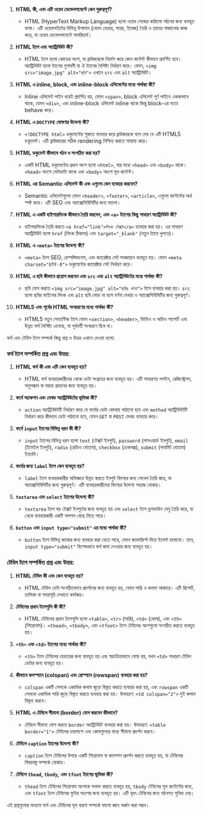 

1. **HTML কী, এবং এটি ওয়েব ডেভেলপমেন্টে কেন গুরুত্বপূর্ণ?**
   - HTML (HyperText Markup Language) হলো ওয়েব পেজের কাঠামো গঠনের জন্য ব্যবহৃত ভাষা। এটি ওয়েবসাইটের বিভিন্ন উপাদান (যেমন হেডার, প্যারা, ইমেজ) তৈরি ও তাদের সাজানোর কাজ করে, যা ওয়েব ডেভেলপমেন্টে অপরিহার্য।

2. **HTML ট্যাগ এবং অ্যাট্রিবিউট কী?**
   - HTML ট্যাগ হলো কোডের অংশ, যা ব্রাউজারকে নির্দেশ করে কোন কন্টেন্ট কীভাবে প্রদর্শিত হবে। অ্যাট্রিবিউট হলো ট্যাগের গুণাবলী যা ঐ ট্যাগের বৈশিষ্ট্য নির্ধারণ করে। যেমন, `<img src="image.jpg" alt="ছবি">` এখানে `src` এবং `alt` অ্যাট্রিবিউট।

3. **HTML এ inline, block, এবং inline-block এলিমেন্টের মধ্যে পার্থক্য কী?**
   - Inline এলিমেন্ট লাইন ধরেই প্রদর্শিত হয়, যেমন `<span>`, block এলিমেন্ট পূর্ণ লাইনে এককভাবে থাকে, যেমন `<div>`, এবং inline-block এলিমেন্ট inline থাকে কিন্তু block-এর মতো behave করে।

4. **HTML এ `DOCTYPE` ঘোষণার উদ্দেশ্য কী?**
   - `<!DOCTYPE html>` ডকুমেন্টের শুরুতে ব্যবহার করে ব্রাউজারকে বলে দেয় যে এটি HTML5 ডকুমেন্ট। এটি ব্রাউজারের সঠিক rendering নিশ্চিত করতে সাহায্য করে।

5. **HTML ডকুমেন্ট কীভাবে গঠন ও সংগঠিত করা হয়?**
   - একটি HTML ডকুমেন্টের প্রধান অংশ হলো `<html>`, যার মধ্যে `<head>` এবং `<body>` থাকে। `<head>` অংশে মেটাডাটা থাকে এবং `<body>` অংশে মূল কন্টেন্ট।

6. **HTML এর Semantic এলিমেন্ট কী এবং এগুলো কেন ব্যবহার করবেন?**
   - Semantic এলিমেন্টগুলো যেমন `<header>`, `<footer>`, `<article>`, এগুলো কন্টেন্টের অর্থ স্পষ্ট করে। এটি SEO এবং অ্যাক্সেসিবিলিটির জন্য ভালো।

7. **HTML এ একটি হাইপারলিংক কীভাবে তৈরি করবেন, এবং `<a>` ট্যাগের কিছু সাধারণ অ্যাট্রিবিউট কী?**
   - হাইপারলিংক তৈরি করতে `<a href="link">লিংক টেক্সট</a>` ব্যবহার করা হয়। এর সাধারণ অ্যাট্রিবিউট হলো `href` (লিংক ঠিকানা) এবং `target="_blank"` (নতুন ট্যাবে খুলতে)।

8. **HTML এ `<meta>` ট্যাগের উদ্দেশ্য কী?**
   - `<meta>` ট্যাগ SEO, রেস্পন্সিভনেস, এবং ক্যারেক্টার সেট সংজ্ঞায়নে ব্যবহৃত হয়। যেমন `<meta charset="UTF-8">` ডকুমেন্টের ক্যারেক্টার সেট নির্ধারণ করে।

9. **HTML এ ছবি কীভাবে প্রয়োগ করবেন এবং `src` এবং `alt` অ্যাট্রিবিউটের মধ্যে পার্থক্য কী?**
   - ছবি যোগ করতে `<img src="image.jpg" alt="ছবির বর্ণনা">` ট্যাগ ব্যবহার করা হয়। `src` হলো ছবির ফাইলের লিংক এবং `alt` ছবি লোড না হলে বর্ণনা দেখায় ও অ্যাক্সেসিবিলিটির জন্য গুরুত্বপূর্ণ।

10. **HTML5 এবং পূর্বের HTML সংস্করণের মধ্যে পার্থক্য কী?**
    - HTML5 নতুন সেম্যান্টিক ট্যাগ যেমন `<section>`, `<header>`, ভিডিও ও অডিও সাপোর্ট এবং উন্নত ফর্ম বৈশিষ্ট্য এনেছে, যা পূর্ববর্তী সংস্করণে ছিল না।


ফর্ম এবং টেবিল ট্যাগ সম্পর্কে কিছু প্রশ্ন ও উত্তর এখানে দেওয়া হলো:

### ফর্ম ট্যাগ সম্পর্কিত প্রশ্ন এবং উত্তর:

1. **HTML ফর্ম কী এবং এটি কেন ব্যবহৃত হয়?**
   - HTML ফর্ম ব্যবহারকারীদের থেকে ডেটা সংগ্রহের জন্য ব্যবহৃত হয়। এটি সাধারণত লগইন, রেজিস্ট্রেশন, অনুসন্ধান বা মন্তব্য প্রদানের জন্য ব্যবহৃত হয়। 

2. **ফর্মে অ্যাকশন এবং মেথড অ্যাট্রিবিউটের ভূমিকা কী?**
   - `action` অ্যাট্রিবিউটটি নির্ধারণ করে যে ফর্মের ডেটা কোথায় পাঠানো হবে এবং `method` অ্যাট্রিবিউটটি নির্ধারণ করে কীভাবে ডেটা পাঠানো হবে, যেমন `GET` বা `POST` মেথড ব্যবহার করে।

3. **ফর্মে `input` ট্যাগের বিভিন্ন ধরন কী কী?**
   - `input` ট্যাগের বিভিন্ন ধরন হলো `text` (টেক্সট ইনপুট), `password` (পাসওয়ার্ড ইনপুট), `email` (ইমেইল ইনপুট), `radio` (রেডিও বোতাম), `checkbox` (চেকবক্স), `submit` (সাবমিট বোতাম) ইত্যাদি।

4. **ফর্মের জন্য `label` ট্যাগ কেন ব্যবহৃত হয়?**
   - `label` ট্যাগ ব্যবহারকারীর অভিজ্ঞতা উন্নত করতে ইনপুট ফিল্ডের জন্য লেবেল তৈরি করে, যা অ্যাক্সেসিবিলিটির জন্য গুরুত্বপূর্ণ। এটি ব্যবহারকারীদের ফিল্ডের উদ্দেশ্য সহজে বোঝায়।

5. **`textarea` এবং `select` ট্যাগের উদ্দেশ্য কী?**
   - `textarea` ট্যাগ বড় টেক্সট ইনপুটের জন্য ব্যবহৃত হয় এবং `select` ট্যাগ ড্রপডাউন মেনু তৈরি করে, যা থেকে ব্যবহারকারী একটি অপশন বেছে নিতে পারে।

6. **`button` এবং `input type="submit"` এর মধ্যে পার্থক্য কী?**
   - `button` ট্যাগ বিভিন্ন কাজের জন্য ব্যবহার করা যেতে পারে, যেমন জাভাস্ক্রিপ্ট দিয়ে ইভেন্ট চালানো। তবে, `input type="submit"` বিশেষভাবে ফর্ম জমা দেওয়ার জন্য ব্যবহৃত হয়।

### টেবিল ট্যাগ সম্পর্কিত প্রশ্ন এবং উত্তর:

1. **HTML টেবিল কী এবং কেন ব্যবহৃত হয়?**
   - HTML টেবিল ডেটা সংগঠিতভাবে প্রদর্শনের জন্য ব্যবহৃত হয়, যেমন সারি ও কলাম আকারে। এটি রিপোর্ট, তালিকা বা সময়সূচি দেখাতে কার্যকর।

2. **টেবিলের প্রধান ট্যাগগুলি কী কী?**
   - HTML টেবিলের প্রধান ট্যাগগুলি হলো `<table>`, `<tr>` (সারি), `<td>` (কোষ), এবং `<th>` (শিরোনাম)। `<thead>`, `<tbody>`, এবং `<tfoot>` ট্যাগ টেবিলের অংশগুলো সংগঠিত করতে ব্যবহৃত হয়।

3. **`<th>` এবং `<td>` ট্যাগের মধ্যে পার্থক্য কী?**
   - `<th>` ট্যাগ টেবিলের হেডারের জন্য ব্যবহৃত হয় এবং স্বয়ংক্রিয়ভাবে বোল্ড হয়, যখন `<td>` সাধারণ টেবিল ডেটার জন্য ব্যবহৃত হয়।

4. **কীভাবে কলস্প্যান (colspan) এবং রোস্প্যান (rowspan) ব্যবহার করা হয়?**
   - `colspan` একটি সেলকে একাধিক কলাম জুড়ে বিস্তৃত করতে ব্যবহার করা হয়, এবং `rowspan` একটি সেলকে একাধিক সারি জুড়ে বিস্তৃত করতে ব্যবহার করা হয়। উদাহরণ: `<td colspan="2">` দুই কলাম বিস্তৃত করবে।

5. **HTML এ টেবিলে সীমানা (border) যোগ করবেন কীভাবে?**
   - টেবিলে সীমানা যোগ করতে `border` অ্যাট্রিবিউট ব্যবহার করা হয়। উদাহরণ: `<table border="1">` টেবিলের চারপাশে এবং কোষগুলোর মধ্যে সীমানা প্রদর্শন করবে।

6. **টেবিলে `caption` ট্যাগের উদ্দেশ্য কী?**
   - `caption` ট্যাগ টেবিলের উপরে একটি শিরোনাম বা ক্যাপশন প্রদর্শন করতে ব্যবহৃত হয়, যা টেবিলের বিষয়বস্তু সম্পর্কে বোঝায়।

7. **টেবিলে `thead`, `tbody`, এবং `tfoot` ট্যাগের ভূমিকা কী?**
   - `thead` ট্যাগ টেবিলের শিরোনাম অংশকে সনাক্ত করতে ব্যবহৃত হয়, `tbody` টেবিলের মূল কন্টেন্টের জন্য, এবং `tfoot` ট্যাগ টেবিলের ফুটার অংশের জন্য ব্যবহৃত হয়। এটি বৃহৎ টেবিলের জন্য গঠনগত সুবিধা দেয়।

এই প্রশ্নগুলোর মাধ্যমে ফর্ম এবং টেবিলের মূল ধারণা সম্পর্কে ভালো জ্ঞান অর্জন করা সম্ভব।
